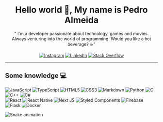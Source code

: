 <h1 align="center"> 
  Hello world 👋, My name is Pedro Almeida
</h1>
<p align='center'>
" I'm a developer passionate about technology, games and movies.
  <br>
 Always venturing into the world of programming. Would you like a hot beverage? ☕️"
<div align="center">

[![Instagram](https://img.shields.io/badge/Instagram-000.svg?logo=Instagram&logoColor=#c536af)](https://www.instagram.com/pedro_almeidaaj/?igshid=MmIzYWVlNDQ5Yg%3D%3D)
[![LinkedIn](https://img.shields.io/badge/LinkedIn-000.svg?logo=linkedin&logoColor=blue)](https://www.linkedin.com/in/pedro-antonio-justino-de-almeida)
[![Stack Overflow](https://img.shields.io/badge/-Stackoverflow-000?logo=stack-overflow&logoColor=#f79010)](https://stackoverflow.com/users/21537218)

</div>
</p>

---

## Some knowledge 💻


![JavaScript](https://img.shields.io/badge/-JavaScript-000?style=for-the-badge&logo=javascript&logoColor=white)
![TypeScript](https://img.shields.io/badge/typescript-000.svg?style=for-the-badge&logo=typescript&logoColor=white)
![HTML5](https://img.shields.io/badge/-HTML5-000?style=for-the-badge&logo=html5&logoColor=white)
![CSS3](https://img.shields.io/badge/-CSS3-000?style=for-the-badge&logo=css3&logoColor=white)
![Markdown](https://img.shields.io/badge/-Markdown-000?style=for-the-badge&logo=markdown&logoColor=white)
![Python](https://img.shields.io/badge/-python-000?style=for-the-badge&logo=python&logoColor=white)
![C](https://img.shields.io/badge/-C-000?style=for-the-badge&logo=C&logoColor=white)
![C++](https://img.shields.io/badge/-C++-000?style=for-the-badge&logo=C%2B%2B&logoColor=white)
![C#](https://img.shields.io/badge/-C%23-000?style=for-the-badge&logo=C%20Sharp&logoColor=white)
<br>
![React](https://img.shields.io/badge/-ReactJS-000?style=for-the-badge&logo=react&logoColor=white)
![React Native](https://img.shields.io/badge/react_native-000.svg?style=for-the-badge&logo=react&logoColor=white)
![Next JS](https://img.shields.io/badge/-NextJS-000?style=for-the-badge&logo=next.js&logoColor=white)
![Styled Components](https://img.shields.io/badge/styled--components-000?style=for-the-badge&logo=styled-components&logoColor=white)
![Firebase](https://img.shields.io/badge/-Firebase-000?style=for-the-badge&logo=firebase&logoColor=white)
![Flask](https://img.shields.io/badge/flask-000.svg?style=for-the-badge&logo=flask&logoColor=white)
![Docker](https://img.shields.io/badge/docker-000.svg?style=for-the-badge&logo=docker&logoColor=white)


![Snake animation](https://github.com/PedroAJAlmeida/PedroAJAlmeida/blob/output/github-contribution-grid-snake.svg)



